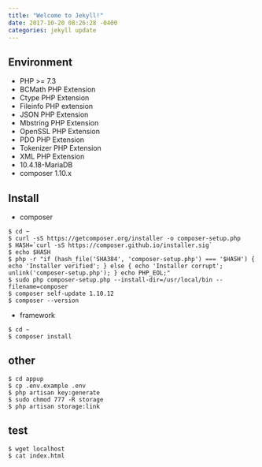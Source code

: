 ```yaml
---
title: "Welcome to Jekyll!"
date: 2017-10-20 08:26:28 -0400
categories: jekyll update
---
```

## Environment

- PHP >= 7.3
- BCMath PHP Extension
- Ctype PHP Extension
- Fileinfo PHP extension
- JSON PHP Extension
- Mbstring PHP Extension
- OpenSSL PHP Extension
- PDO PHP Extension
- Tokenizer PHP Extension
- XML PHP Extension
- 10.4.18-MariaDB
- composer 1.10.x

## Install

- composer

```linux
$ cd ~
$ curl -sS https://getcomposer.org/installer -o composer-setup.php
$ HASH=`curl -sS https://composer.github.io/installer.sig`
$ echo $HASH
$ php -r "if (hash_file('SHA384', 'composer-setup.php') === '$HASH') { echo 'Installer verified'; } else { echo 'Installer corrupt'; unlink('composer-setup.php'); } echo PHP_EOL;"
$ sudo php composer-setup.php --install-dir=/usr/local/bin --filename=composer
$ composer self-update 1.10.12
$ composer --version 
```
- framework

```linux
$ cd ~
$ composer install
```

## other

```linux
$ cd appup
$ cp .env.example .env
$ php artisan key:generate
$ sudo chmod 777 -R storage
$ php artisan storage:link
```

## test

```linux
$ wget localhost
$ cat index.html
```
